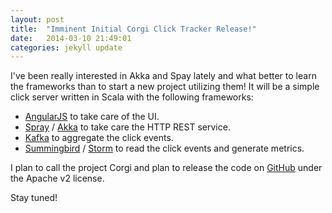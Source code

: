 ```yaml
---
layout: post
title:  "Imminent Initial Corgi Click Tracker Release!"
date:   2014-03-10 21:49:01
categories: jekyll update
---
```


I've been really interested in Akka and Spay lately and what better to
learn the frameworks than to start a new project utilizing them! It
will be a simple click server written in Scala with the following
frameworks:

* [AngularJS](http://angularjs.org/) to take care of the UI.
* [Spray](http://spray.io/) / [Akka](http://akka.io/) to take care the HTTP REST service.
* [Kafka](http://kafka.apache.org/) to aggregate the click events.
* [Summingbird](https://twitter.com/summingbird) / [Storm](http://storm.incubator.apache.org/) to read the click events and generate metrics.

I plan to call the project Corgi and plan to release the code on
[GitHub](https://www.github.com/pcting/corgi) under the Apache v2
license.

Stay tuned!
